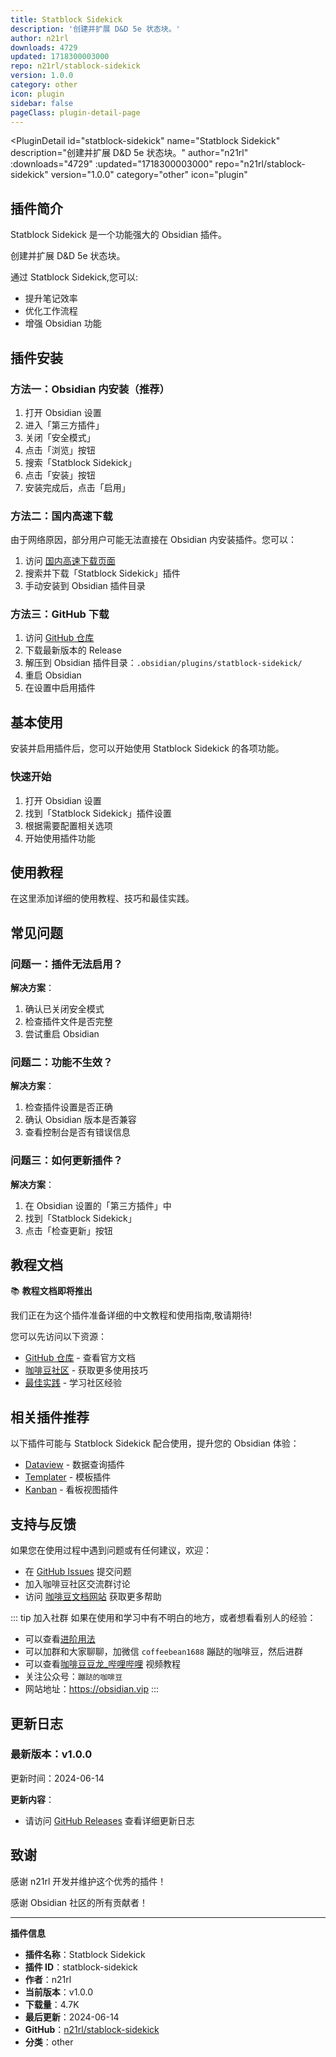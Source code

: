```yaml
---
title: Statblock Sidekick
description: '创建并扩展 D&D 5e 状态块。'
author: n21rl
downloads: 4729
updated: 1718300003000
repo: n21rl/stablock-sidekick
version: 1.0.0
category: other
icon: plugin
sidebar: false
pageClass: plugin-detail-page
---
```


<PluginDetail
  id="statblock-sidekick"
  name="Statblock Sidekick"
  description="创建并扩展 D&amp;D 5e 状态块。"
  author="n21rl"
  :downloads="4729"
  :updated="1718300003000"
  repo="n21rl/stablock-sidekick"
  version="1.0.0"
  category="other"
  icon="plugin"
>

<!-- AUTO_GENERATED_START -->
## 插件简介

Statblock Sidekick 是一个功能强大的 Obsidian 插件。

创建并扩展 D&amp;D 5e 状态块。

通过 Statblock Sidekick,您可以:

- 提升笔记效率
- 优化工作流程
- 增强 Obsidian 功能

<!-- AUTO_GENERATED_END -->

<!-- AUTO_GENERATED_START -->
## 插件安装

### 方法一：Obsidian 内安装（推荐）

1. 打开 Obsidian 设置
2. 进入「第三方插件」
3. 关闭「安全模式」
4. 点击「浏览」按钮
5. 搜索「Statblock Sidekick」
6. 点击「安装」按钮
7. 安装完成后，点击「启用」

### 方法二：国内高速下载

由于网络原因，部分用户可能无法直接在 Obsidian 内安装插件。您可以：

1. 访问 [国内高速下载页面](/zh/documentation/obsidian-plugins-download.html)
2. 搜索并下载「Statblock Sidekick」插件
3. 手动安装到 Obsidian 插件目录

### 方法三：GitHub 下载

1. 访问 [GitHub 仓库](https://github.com/n21rl/stablock-sidekick)
2. 下载最新版本的 Release
3. 解压到 Obsidian 插件目录：`.obsidian/plugins/statblock-sidekick/`
4. 重启 Obsidian
5. 在设置中启用插件

## 基本使用

安装并启用插件后，您可以开始使用 Statblock Sidekick 的各项功能。

### 快速开始

1. 打开 Obsidian 设置
2. 找到「Statblock Sidekick」插件设置
3. 根据需要配置相关选项
4. 开始使用插件功能

<!-- AUTO_GENERATED_END -->

<!-- CUSTOM_CONTENT_START:tutorial -->
## 使用教程

在这里添加详细的使用教程、技巧和最佳实践。

<!-- CUSTOM_CONTENT_END:tutorial -->

<!-- SHARED_CONTENT_START -->
## 常见问题

### 问题一：插件无法启用？

**解决方案**：
1. 确认已关闭安全模式
2. 检查插件文件是否完整
3. 尝试重启 Obsidian

### 问题二：功能不生效？

**解决方案**：
1. 检查插件设置是否正确
2. 确认 Obsidian 版本是否兼容
3. 查看控制台是否有错误信息

### 问题三：如何更新插件？

**解决方案**：
1. 在 Obsidian 设置的「第三方插件」中
2. 找到「Statblock Sidekick」
3. 点击「检查更新」按钮

## 教程文档

📚 **教程文档即将推出**

我们正在为这个插件准备详细的中文教程和使用指南,敬请期待!

您可以先访问以下资源：
- [GitHub 仓库](https://github.com/n21rl/stablock-sidekick) - 查看官方文档
- [咖啡豆社区](/zh/bases/) - 获取更多使用技巧
- [最佳实践](/zh/best-practices/) - 学习社区经验

## 相关插件推荐

以下插件可能与 Statblock Sidekick 配合使用，提升您的 Obsidian 体验：

- [Dataview](/zh/plugins/dataview.html) - 数据查询插件
- [Templater](/zh/plugins/templater-obsidian.html) - 模板插件
- [Kanban](/zh/plugins/obsidian-kanban.html) - 看板视图插件

## 支持与反馈

如果您在使用过程中遇到问题或有任何建议，欢迎：

- 在 [GitHub Issues](https://github.com/n21rl/stablock-sidekick/issues) 提交问题
- 加入咖啡豆社区交流群讨论
- 访问 [咖啡豆文档网站](https://obsidian.vip) 获取更多帮助

::: tip 加入社群
如果在使用和学习中有不明白的地方，或者想看看别人的经验：
- 可以查看[进阶用法](/zh/advanced)
- 可以加群和大家聊聊，加微信 `coffeebean1688` 蹦跶的咖啡豆，然后进群
- 可以查看[咖啡豆豆龙_哔哩哔哩](https://space.bilibili.com/618777356) 视频教程
- 关注公众号：`蹦跶的咖啡豆`
- 网站地址：https://obsidian.vip
:::
<!-- SHARED_CONTENT_END -->

<!-- AUTO_GENERATED_START -->
## 更新日志

### 最新版本：v1.0.0

更新时间：2024-06-14

**更新内容**：
- 请访问 [GitHub Releases](https://github.com/n21rl/stablock-sidekick/releases) 查看详细更新日志

## 致谢

感谢 n21rl 开发并维护这个优秀的插件！

感谢 Obsidian 社区的所有贡献者！

---

**插件信息**
- **插件名称**：Statblock Sidekick
- **插件 ID**：statblock-sidekick
- **作者**：n21rl
- **当前版本**：v1.0.0
- **下载量**：4.7K
- **最后更新**：2024-06-14
- **GitHub**：[n21rl/stablock-sidekick](https://github.com/n21rl/stablock-sidekick)
- **分类**：other
<!-- AUTO_GENERATED_END -->

</PluginDetail>

